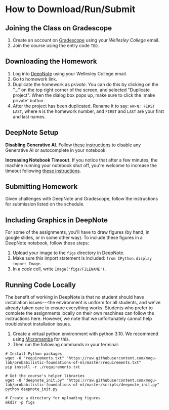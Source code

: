 # How to Download/Run/Submit



## Joining the Class on Gradescope

1. Create an account on [Gradescope](https://www.gradescope.com/) using your *Wellesley College* email.
2. Join the course using the entry code `TBD`.



## Downloading the Homework

1. Log into [DeepNote](https://deepnote.com/) using your Wellesley College email. 
2. Go to homework link.
3. Duplicate the homework as *private*. You can do this by clicking on the "..." on the top right corner of the screen, and selected "Duplicate project". When the dialog box pops up, make sure to click the 'make private' button.
4. After the project has been duplicated. Rename it to say: `HW-N: FIRST LAST`, where `N` is the homework number, and `FIRST` and `LAST` are your first and last names.


## DeepNote Setup

**Disabling Generative AI.** Follow [these instructions](https://deepnote.com/docs/deepnote-ai) to disable any Generative AI or autocomplete in your notebook.

**Increasing Notebook Timeout.** If you notice that after a few minutes, the machine running your notebook shut off, you're welcome to increase the timeout following [these instructions](https://deepnote.com/docs/long-running-jobs).



## Submitting Homework

Given challenges with DeepNote and Gradescope, follow the instructions for submission listed on the schedule.

<!--

**Uploading.**
1. Run each notebook from start to finish (with no interruptions) so we can see the output of every cell.
2. Download the `.ipynb` files of your notebooks from DeepNote.
3. Using [this tool](https://www.convert.ploomber.io/pdf?converter=nbconvert-webpdf), convert your `.ipynb` files to `.pdf` files (make sure the "WebPDF" format is selected). If for some mysterious reason, that doesn't work, try following [these instructions](https://deepnote.com/docs/export-pdf) instead (just don't forget to "delete the app" afterwards).
4. Navigate to the course's Gradescope and submit them there (please **only** submit the `.pdf` files).

**Checking.** Check to make sure that, in your *Gradescope* submission,
1. All cells have been run and their output is visible.
2. All images you included are showing.
3. You included the notebook for **every** checkpoint.
4. Your markdown text / math is not illegible because it was all put on the same line. 

Homework problems that do not include the output of the code, as described above, create substantial additional work for us to grade, and **will therefore be given zero credit**.

-->


## Including Graphics in DeepNote

For some of the assignments, you'll have to draw figures (by hand, in google slides, or in some other way). To include these figures in a DeepNote notebook, follow these steps:
1. Upload your image to the `figs` directory in DeepNote.
2. Make sure this import statement is included: `from IPython.display import Image`.
3. In a *code* cell, write `Image('figs/FILENAME')`.



## Running Code Locally

The benefit of working in DeepNote is that no student should have installation issues---the environment is uniform for all students, and we've already taken care to ensure everything works. Students who prefer to complete the assignments locally on their own machines can follow the instructions here. However, we note that we unfortunately cannot help troubleshoot installation issues.

1. Create a virtual python environment with python $3.10$. We recommend using [Micromamba](https://mamba.readthedocs.io/en/latest/user_guide/micromamba.html) for this.
2. Then run the following commands in your terminal:
```
# Install Python packages
wget -O "requirements.txt" "https://raw.githubusercontent.com/mogu-lab/probabilistic-foundations-of-ml/master/requirements.txt"
pip install -r ./requirements.txt

# Get the course's helper libraries
wget -O "deepnote_init.py" "https://raw.githubusercontent.com/mogu-lab/probabilistic-foundations-of-ml/master/scripts/deepnote_init.py"
python deepnote_init.py

# Create a directory for uploading figures
mkdir -p figs
```

